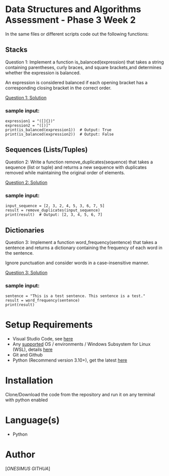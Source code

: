 # Data Structures and Algorithms Assessment - Phase 3 Week 2

In the same files or different scripts code out the following functions:

## Stacks

Question 1: Implement a function is_balanced(expression) that takes a string 
containing parentheses, curly braces, and square brackets,and determines whether 
the expression is balanced. 

An expression is considered balanced if each opening bracket has a corresponding closing 
bracket in the correct order.  

[Question 1: Solution](/assessment1.py)

### sample input:
```
expression1 = "([]{})"
expression2 = "([)]"
print(is_balanced(expression1))  # Output: True
print(is_balanced(expression2))  # Output: False 
```

## Sequences (Lists/Tuples)

Question 2: Write a function remove_duplicates(sequence) that takes a 
sequence (list or tuple) and returns a new sequence with duplicates 
removed while maintaining the original order of elements.  

[Question 2: Solution](/assessment2.py)

### sample input:
```
input_sequence = [2, 3, 2, 4, 5, 3, 6, 7, 5]
result = remove_duplicates(input_sequence)
print(result)  # Output: [2, 3, 4, 5, 6, 7]
```

## Dictionaries

Question 3: Implement a function word_frequency(sentence) that takes 
a sentence and returns a dictionary containing the frequency of each 
word in the sentence. 

Ignore punctuation and consider words in a case-insensitive manner.  

[Question 3: Solution](/assessment3.py)

### sample input:

```
sentence = "This is a test sentence. This sentence is a test."
result = word_frequency(sentence)
print(result)
```
# Setup Requirements

- Visual Studio Code, see [here](https://code.visualstudio.com/)
- Any [supported](https://www.python.org/downloads/) OS / environments / Windows Subsystem for Linux (WSL), details [here](https://learn.microsoft.com/en-us/windows/python/web-frameworks)
- Git and Github
- Python (Recommend version 3.10+), get the latest [here](https://www.python.org/downloads/)

# Installation

Clone/Download the code from the repository and run it on any terminal with python enabled

# Language(s)
- Python

# Author

[*ONESIMUS GITHUA*]

